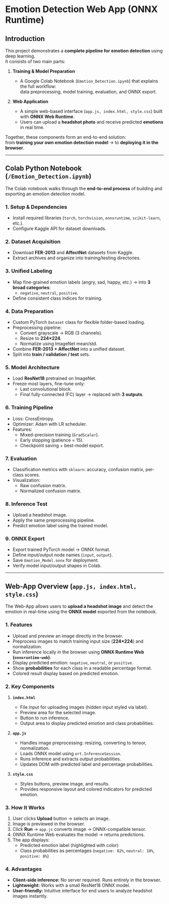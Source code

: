 # Emotion Detection Web App (ONNX Runtime)

## Introduction

This project demonstrates a **complete pipeline for emotion detection** using deep learning.  
It consists of two main parts:

1. **Training & Model Preparation**  
   - A Google Colab Notebook (`Emotion_Detection.ipynb`) that explains the full workflow:  
     data preprocessing, model training, evaluation, and ONNX export.  

2. **Web Application**  
   - A simple web-based interface (`app.js, index.html, style.css`) built with **ONNX Web Runtime**.  
   - Users can upload a **headshot photo** and receive predicted **emotions** in real time.  

Together, these components form an end-to-end solution:  
from **training your own emotion detection model** → to **deploying it in the browser**.

---

## Colab Python Notebook (`/Emotion_Detection.ipynb`)

The Colab notebook walks through the **end-to-end process** of building and exporting an emotion detection model.  

### 1. Setup & Dependencies  
- Install required libraries (`torch`, `torchvision`, `onnxruntime`, `scikit-learn`, etc.).  
- Configure Kaggle API for dataset downloads.  

### 2. Dataset Acquisition  
- Download **FER-2013** and **AffectNet** datasets from Kaggle.  
- Extract archives and organize into training/testing directories.  

### 3. Unified Labeling  
- Map fine-grained emotion labels (angry, sad, happy, etc.) → into **3 broad categories**:  
  - `negative`, `neutral`, `positive`.  
- Define consistent class indices for training.  

### 4. Data Preparation  
- Custom PyTorch `Dataset` class for flexible folder-based loading.  
- Preprocessing pipeline:  
  - Convert grayscale → RGB (3 channels).  
  - Resize to **224×224**.  
  - Normalize using ImageNet mean/std.  
- Combine **FER-2013 + AffectNet** into a unified dataset.  
- Split into **train / validation / test** sets.  

### 5. Model Architecture  
- Load **ResNet18** pretrained on ImageNet.  
- Freeze most layers, fine-tune only:  
  - Last convolutional block.  
  - Final fully-connected (FC) layer → replaced with **3 outputs**.  

### 6. Training Pipeline  
- Loss: CrossEntropy.  
- Optimizer: Adam with LR scheduler.  
- Features:  
  - Mixed-precision training (`GradScaler`).  
  - Early stopping (patience = 15).  
  - Checkpoint saving + best-model export.  

### 7. Evaluation  
- Classification metrics with `sklearn`: accuracy, confusion matrix, per-class scores.  
- Visualization:  
  - Raw confusion matrix.  
  - Normalized confusion matrix.  

### 8. Inference Test  
- Upload a headshot image.  
- Apply the same preprocessing pipeline.  
- Predict emotion label using the trained model.  

### 9. ONNX Export  
- Export trained PyTorch model → ONNX format.  
- Define input/output node names (`input`, `output`).  
- Save `Emotion_Model.onnx` for deployment.  
- Verify model input/output shapes in Colab.  

---

## Web-App Overview (`app.js, index.html, style.css`)

The Web-App allows users to **upload a headshot image** and detect the emotion in real-time using the **ONNX model** exported from the notebook.  

### 1. Features
- Upload and preview an image directly in the browser.
- Preprocess images to match training input size (**224×224**) and normalization.
- Run inference locally in the browser using **ONNX Runtime Web (`onnxruntime-web`)**.
- Display predicted emotion: `negative`, `neutral`, or `positive`.
- Show **probabilities** for each class in a readable percentage format.
- Colored result display based on predicted emotion.

### 2. Key Components
1. **`index.html`**  
   - File input for uploading images (hidden input styled via label).  
   - Preview area for the selected image.  
   - Button to run inference.  
   - Output area to display predicted emotion and class probabilities.  

2. **`app.js`**  
   - Handles image preprocessing: resizing, converting to tensor, normalization.  
   - Loads ONNX model using `ort.InferenceSession`.  
   - Runs inference and extracts output probabilities.  
   - Updates DOM with predicted label and percentage probabilities.  

3. **`style.css`**  
   - Styles buttons, preview image, and results.  
   - Provides responsive layout and colored indicators for predicted emotion.  

### 3. How It Works
1. User clicks **Upload** button → selects an image.
2. Image is previewed in the browser.
3. Click **Run** → `app.js` converts image → ONNX-compatible tensor.
4. ONNX Runtime Web evaluates the model → returns predictions.
5. The app displays:
   - Predicted emotion label (highlighted with color)
   - Class probabilities as percentages (`negative: 82%`, `neutral: 10%`, `positive: 8%`)

### 4. Advantages
- **Client-side inference:** No server required. Runs entirely in the browser.  
- **Lightweight:** Works with a small ResNet18 ONNX model.  
- **User-friendly:** Intuitive interface for end users to analyze headshot images instantly.